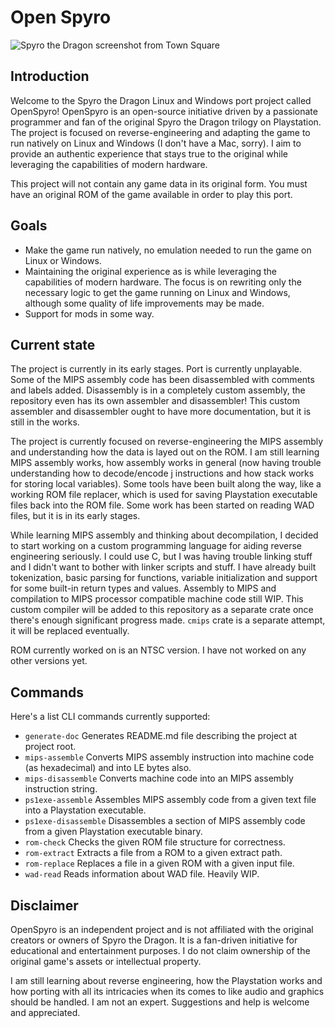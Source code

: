 # Open Spyro

![Spyro the Dragon screenshot from Town Square](http://henrijahanna.fi/projects/open_spyro/spyro_town_square.bmp)

## Introduction

Welcome to the Spyro the Dragon Linux and Windows port project called OpenSpyro! OpenSpyro is an open-source initiative driven by a passionate programmer and fan of the original Spyro the Dragon trilogy on Playstation. The project is focused on reverse-engineering and adapting the game to run natively on Linux and Windows (I don't have a Mac, sorry). I aim to provide an authentic experience that stays true to the original while leveraging the capabilities of modern hardware.

This project will not contain any game data in its original form. You must have an original ROM of the game available in order to play this port.

## Goals

* Make the game run natively, no emulation needed to run the game on Linux or Windows.
* Maintaining the original experience as is while leveraging the capabilities of modern hardware. The focus is on rewriting only the necessary logic to get the game running on Linux and Windows, although some quality of life improvements may be made.
* Support for mods in some way.

## Current state

The project is currently in its early stages. Port is currently unplayable. Some of the MIPS assembly code has been disassembled with comments and labels added. Disassembly is in a completely custom assembly, the repository even has its own assembler and disassembler! This custom assembler and disassembler ought to have more documentation, but it is still in the works.

The project is currently focused on reverse-engineering the MIPS assembly and understanding how the data is layed out on the ROM. I am still learning MIPS assembly works, how assembly works in general (now having trouble understanding how to decode/encode j instructions and how stack works for storing local variables). Some tools have been built along the way, like a working ROM file replacer, which is used for saving Playstation executable files back into the ROM file. Some work has been started on reading WAD files, but it is in its early stages.

While learning MIPS assembly and thinking about decompilation, I decided to start working on a custom programming language for aiding reverse engineering seriously. I could use C, but I was having trouble linking stuff and I didn't want to bother with linker scripts and stuff. I have already built tokenization, basic parsing for functions, variable initialization and support for some built-in return types and values. Assembly to MIPS and compilation to MIPS processor compatible machine code still WIP. This custom compiler will be added to this repository as a separate crate once there's enough significant progress made. `cmips` crate is a separate attempt, it will be replaced eventually.

ROM currently worked on is an NTSC version. I have not worked on any other versions yet.

## Commands

Here's a list CLI commands currently supported:

* `generate-doc` Generates README.md file describing the project at project root.
* `mips-assemble` Converts MIPS assembly instruction into machine code (as hexadecimal) and into LE bytes also.
* `mips-disassemble` Converts machine code into an MIPS assembly instruction string.
* `ps1exe-assemble` Assembles MIPS assembly code from a given text file into a Playstation executable.
* `ps1exe-disassemble` Disassembles a section of MIPS assembly code from a given Playstation executable binary.
* `rom-check` Checks the given ROM file structure for correctness.
* `rom-extract` Extracts a file from a ROM to a given extract path.
* `rom-replace` Replaces a file in a given ROM with a given input file.
* `wad-read` Reads information about WAD file. Heavily WIP.

## Disclaimer

OpenSpyro is an independent project and is not affiliated with the original creators or owners of Spyro the Dragon. It is a fan-driven initiative for educational and entertainment purposes. I do not claim ownership of the original game's assets or intellectual property.

I am still learning about reverse engineering, how the Playstation works and how porting with all its intricacies when its comes to like audio and graphics should be handled. I am not an expert. Suggestions and help is welcome and appreciated.